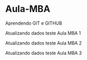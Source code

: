 # Aula-MBA

Aprendendo GIT e GITHUB



Atualizando dados teste Aula MBA 1

Atualizando dados teste Aula MBA 2

Atualizando dados teste Aula MBA 3

